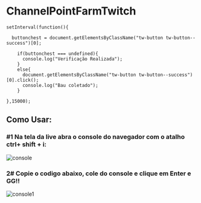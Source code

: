 # ChannelPointFarmTwitch

```
setInterval(function(){

  buttonchest = document.getElementsByClassName("tw-button tw-button--success")[0];

    if(buttonchest === undefined){
      console.log("Verificação Realizada");
    }
    else{
      document.getElementsByClassName("tw-button tw-button--success")[0].click();
      console.log("Bau coletado");
    }

},15000);

```
## Como Usar:

### #1 Na tela da live abra o console do navegador com o atalho ctrl+ shift + i:

![console](https://user-images.githubusercontent.com/32443720/106391457-1d3dce00-63cc-11eb-98c1-a48d41504fb5.PNG)

### 2# Copie o codigo abaixo, cole do console e clique em Enter e GG!!
![console1](https://user-images.githubusercontent.com/32443720/106391456-1ca53780-63cc-11eb-883a-03fd83dc785f.PNG)

